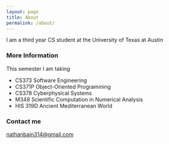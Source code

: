 ```yaml
---
layout: page
title: About
permalink: /about/
---
```


I am a third year CS student at the University of Texas at Austin

### More Information

This semester I am taking

* CS373 Software Engineering
* CS371P Object-Oriented Programming
* CS378 Cyberphysical Systems
* M348 Scientific Computation in Numerical Analysis
* HIS 319D Ancient Mediterranean World

### Contact me

[nathanbain314@gmail.com](mailto:nathanbain314@gmail.com)
